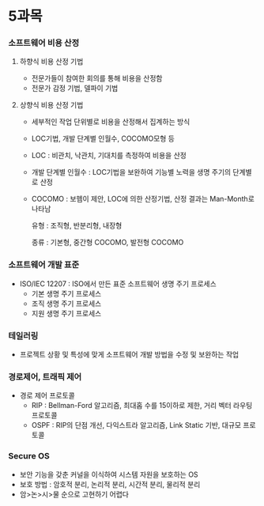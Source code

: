 # 5과목



### 소프트웨어 비용 산정



1. 하향식 비용 산정 기법

   - 전문가들이 참여한 회의를 통해 비용을 산정함 
   - 전문가 감정 기법, 델파이 기법

2. 상향식 비용 산정 기법

   - 세부적인 작업 단위별로 비용을 산정해서 집계하는 방식

   - LOC기법, 개발 단계별 인월수, COCOMO모형 등

   - LOC : 비관치, 낙관치, 기대치를 측정하여 비용을 산정

   - 개발 단계별 인월수 : LOC기법을 보완하여 기능별 노력을 생명 주기의 단계별로 산정

   - COCOMO : 보헴이 제안, LOC에 의한 산정기법, 산정 결과는 Man-Month로 나타남

     유형 : 조직형, 반분리형, 내장형

     종류 : 기본형, 중간형 COCOMO, 발전형 COCOMO

     



### 소프트웨어 개발 표준



- ISO/IEC 12207 : ISO에서 만든 표준 소프트웨어 생명 주기 프로세스
  - 기본 생명 주기 프로세스
  - 조직 생명 주기 프로세스
  - 지원 생명 주기 프로세스



### 테일러링

- 프로젝트 상황 및 특성에 맞게 소프트웨어 개발 방법을 수정 및 보완하는 작업





### 경로제어, 트래픽 제어

- 경로 제어 프로토콜
  - RIP : Bellman-Ford 알고리즘, 최대홉 수를 15이하로 제한, 거리 벡터 라우팅 프로토콜
  - OSPF : RIP의 단점 개선, 다익스트라 알고리즘, Link Static 기반, 대규모 프로토콜



### Secure OS

- 보안 기능을 갖춘 커널을 이식하여 시스템 자원을 보호하는 OS
- 보호 방법 : 암호적 분리, 논리적 분리, 시간적 분리, 물리적 분리
- 암>논>시>물 순으로 고현하기 어렵다



